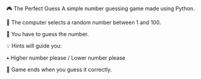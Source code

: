 🎮 The Perfect Guess
A simple number guessing game made using Python.

📌 The computer selects a random number between 1 and 100.

🤔 You have to guess the number.

💡 Hints will guide you:

•  Higher number please / Lower number please

🎉 Game ends when you guess it correctly.

